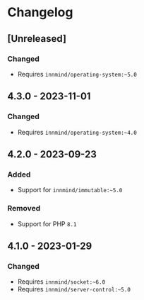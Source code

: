 # Changelog

## [Unreleased]

### Changed

- Requires `innmind/operating-system:~5.0`

## 4.3.0 - 2023-11-01

### Changed

- Requires `innmind/operating-system:~4.0`

## 4.2.0 - 2023-09-23

### Added

- Support for `innmind/immutable:~5.0`

### Removed

- Support for PHP `8.1`

## 4.1.0 - 2023-01-29

### Changed

- Requires `innmind/socket:~6.0`
- Requires `innmind/server-control:~5.0`
